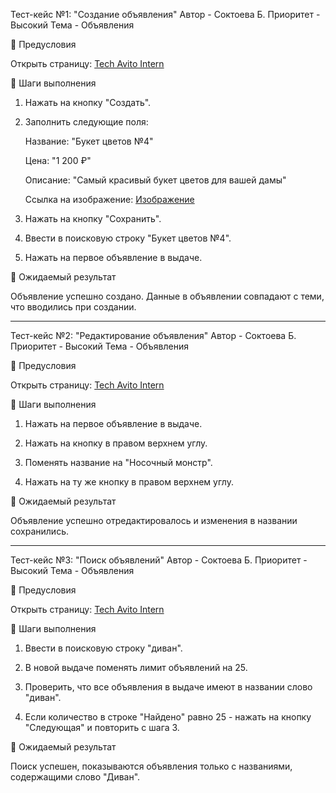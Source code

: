 Тест-кейс №1: "Создание объявления"
Автор - Соктоева Б.
Приоритет - Высокий
Тема - Объявления

🔹 Предусловия

Открыть страницу: [Tech Avito Intern](http://tech-avito-intern.jumpingcrab.com)

🔹 Шаги выполнения

1. Нажать на кнопку "Создать".

2. Заполнить следующие поля:

    Название: "Букет цветов №4"
    
    Цена: "1 200 ₽"
    
    Описание: "Самый красивый букет цветов для вашей дамы"
    
    Ссылка на изображение: [Изображение](https://static-cdn4-2.vigbo.tech/u71583/83686/blog/5250868/4556660/68384931/1000-4b070b1999dcc7125db82baf0d71d017.jpg)

3. Нажать на кнопку "Сохранить".

4. Ввести в поисковую строку "Букет цветов №4".

5. Нажать на первое объявление в выдаче.

🔹 Ожидаемый результат

Объявление успешно создано. Данные в объявлении совпадают с теми, что вводились при создании.

-----------------------------------------------------------------------------------------------------------------------------------------------------------------

Тест-кейс №2: "Редактирование объявления"
Автор - Соктоева Б.
Приоритет - Высокий
Тема - Объявления

🔹 Предусловия

Открыть страницу: [Tech Avito Intern](http://tech-avito-intern.jumpingcrab.com)

🔹 Шаги выполнения

1. Нажать на первое объявление в выдаче.

2. Нажать на кнопку в правом верхнем углу.

3. Поменять название на "Носочный монстр".

4. Нажать на ту же кнопку в правом верхнем углу.

🔹 Ожидаемый результат

Объявление успешно отредактировалось и изменения в названии сохранились.

-----------------------------------------------------------------------------------------------------------------------------------------------------------------

Тест-кейс №3: "Поиск объявлений"
Автор - Соктоева Б.
Приоритет - Высокий
Тема - Объявления

🔹 Предусловия

Открыть страницу: [Tech Avito Intern](http://tech-avito-intern.jumpingcrab.com)

🔹 Шаги выполнения

1. Ввести в поисковую строку "диван".

2. В новой выдаче поменять лимит объявлений на 25.

3. Проверить, что все объявления в выдаче имеют в названии слово "диван".

4. Если количество в строке "Найдено" равно 25 - нажать на кнопку "Следующая" и повторить с шага 3.

🔹 Ожидаемый результат

Поиск успешен, показываются объявления только с названиями, содержащими слово "Диван".

